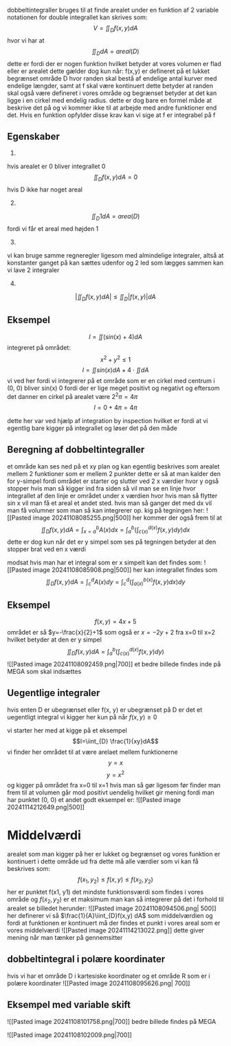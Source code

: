 dobbeltintegraller bruges til at finde arealet under en funktion af 2 variable
notationen for double integrallet kan skrives som:
$$V=\iint _{D}f(x,y) dA$$
hvor vi har at
$$\iint_{D}dA=areal(D)$$
dette er fordi der er nogen funktion hvilket betyder at vores volumen er flad eller er arealet
dette gælder dog kun når:
f(x,y) er defineret på et lukket begrænset område D hvor randen skal bestå af endelige antal kurver med endelige længder, samt at f skal være kontinuert
dette betyder at randen skal også være defineret i vores område og begrænset betyder at det kan ligge i en cirkel med endelig radius.
dette er dog bare en formel måde at beskrive det på og vi kommer ikke til at arbejde med andre funktioner end det. Hvis en funktion opfylder disse krav kan vi sige at f er integrabel på f

## Egenskaber
1)
hvis arealet er 0 bliver integrallet 0
$$\iint_{D}f(x,y)dA=0$$
hvis D ikke har noget areal 

2)


$$\iint_{D}1 dA=area(D)$$
fordi vi får et areal med højden 1

3)
vi kan bruge samme regneregler ligesom med almindelige integraler, altså at konstanter ganget på kan sættes udenfor og 2 led som lægges sammen kan vi lave 2 integraler

4)
$$|\iint_{D}f(x, y) dA|\leq \iint_{D}|f(x,y)| dA$$


## Eksempel

$$I=\iint(sin(x)+4)dA$$
integreret på området:
$$x^{2}+y^{2}\leq 1$$
$$I=\iint sin(x) dA+4 \cdot \iint dA$$
vi ved her fordi vi integrerer på et område som er en cirkel med centrum i (0, 0) bliver sin(x) 0 fordi der er lige meget positivt og negativt
og eftersom det danner en cirkel på arealet være $2^{2}\pi=4\pi$
$$I=0+4 \pi=4 \pi$$

dette her var ved hjælp af integration by inspection hvilket er fordi at vi egentlig bare kigger på integrallet og løser det på den måde

## Beregning af dobbeltintegraller
et område kan ses ned på et xy plan og kan egentlig beskrives som arealet mellem 2 funktioner som er mellem 2 punkter
dette er så at man kalder den for y-simpel fordi området er starter og slutter ved 2 x værdier hvor y også stopper
hvis man så kigger ind fra siden så vil man se en linje hvor integrallet af den linje er området under x værdien hvor hvis man så flytter sin x vil man få et areal et andet sted. hvis man så ganger det med dx vil man få volumner som man så kan integrerer op. kig på tegningen her:
![[Pasted image 20241108085255.png|500]]
her kommer der også frem til at
$$\iint_{D}f(x,y) dA =\int^{b}_{x=a}A(x)dx=\int^{b}_{a}\left (\int^{d(x)}_{c(x)}f(x,y)dy \right)dx$$
dette er dog kun når det er y simpel som ses på tegningen betyder at den stopper brat ved en x værdi

modsat hvis man har et integral som er x simpelt kan det findes som:
![[Pasted image 20241108085908.png|500]]
her kan integrallet findes som
$$\iint_{D}f(x, y)dA=\int ^{d}_{c}A(x) dy=\int^{d}_{c}\left (\int^{b(x)}_{a(x)}f(x,y) dx \right)dy$$
## Eksempel
$$f(x,y)=4x+5$$
området er så $y=-\frac{x}{2}+1$ som også er $x=-2y+2$
fra x=0 til x=2
hvilket betyder at den er y simpel
$$
\iint_{D}f(x,y) dA = \int^{b}_{a}\left (\int^{d(x)}_{c(x)}f(x,y)dy \right)
$$
![[Pasted image 20241108092459.png|700]]
et bedre billede findes inde på MEGA som skal indsættes

## Uegentlige integraler
hvis enten D er ubegrænset eller f(x, y) er ubegrænset på D er det et uegentligt integral
vi kigger her kun på når $f(x, y) \geq 0$

vi starter her med at kigge på et eksempel
$$I=\iint_{D} \frac{1}{xy}dA$$
vi finder her området til at være arelaet mellem funktionerne
$$y=x$$
$$y=x^{2}$$
og kigger på området fra x=0 til x=1
hvis man så gør ligesom før finder man frem til at volumen går mod positivt uendelig hvilket gir mening fordi man har punktet (0, 0)
et andet godt eksempel er:
![[Pasted image 20241114212649.png|500]]


# Middelværdi
arealet som man kigger på her er lukket og begrænset og vores funktion er kontinuert i dette område
ud fra dette må alle værdier som vi kan få beskrives som:
$$f(x_{1},y_{2})\leq f(x, y) \leq f(x_{2}, y_{2})$$
her er punktet f(x1, y1) det mindste funktionsværdi som findes i vores område og $f(x_{2},y_{2})$ er et maksimum
man kan så integrerer på det i forhold til arealet
se billedet herunder:
![[Pasted image 20241108094506.png| 500]]
her definerer vi så $\frac{1}{A}\iint_{D}f(x,y) dA$ som middelværdien
og fordi at funktionen er kontinuert må der findes et punkt i vores areal som er vores middelværdi
![[Pasted image 20241114213022.png]]
dette giver mening når man tænker på gennemsitter


## dobbeltintegral i polære koordinater
hvis vi har et område D i kartesiske koordinater og et område R som er i polære koordinater
![[Pasted image 20241108095626.png| 700]]

## Eksempel med variable skift

![[Pasted image 20241108101758.png|700]]
bedre billede findes på MEGA

![[Pasted image 20241108102009.png|700]]
